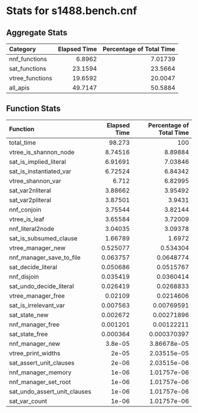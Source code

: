 # Stats for s1488.bench.cnf

## Aggregate Stats

| Category        |   Elapsed Time |   Percentage of Total Time |
|:----------------|---------------:|---------------------------:|
| nnf_functions   |         6.8962 |                    7.01739 |
| sat_functions   |        23.1594 |                   23.5664  |
| vtree_functions |        19.6592 |                   20.0047  |
| all_apis        |        49.7147 |                   50.5884  |

## Function Stats

| Function                     |   Elapsed Time |   Percentage of Total Time |
|:-----------------------------|---------------:|---------------------------:|
| total_time                   |      98.273    |              100           |
| vtree_is_shannon_node        |       8.74516  |                8.89884     |
| sat_is_implied_literal       |       6.91691  |                7.03846     |
| sat_is_instantiated_var      |       6.72524  |                6.84342     |
| vtree_shannon_var            |       6.712    |                6.82995     |
| sat_var2nliteral             |       3.88662  |                3.95492     |
| sat_var2pliteral             |       3.87501  |                3.9431      |
| nnf_conjoin                  |       3.75544  |                3.82144     |
| vtree_is_leaf                |       3.65584  |                3.72009     |
| nnf_literal2node             |       3.04035  |                3.09378     |
| sat_is_subsumed_clause       |       1.66789  |                1.6972      |
| vtree_manager_new            |       0.525077 |                0.534304    |
| nnf_manager_save_to_file     |       0.063757 |                0.0648774   |
| sat_decide_literal           |       0.050686 |                0.0515767   |
| nnf_disjoin                  |       0.035419 |                0.0360414   |
| sat_undo_decide_literal      |       0.026419 |                0.0268833   |
| vtree_manager_free           |       0.02109  |                0.0214606   |
| sat_is_irrelevant_var        |       0.007563 |                0.00769591  |
| sat_state_new                |       0.002672 |                0.00271896  |
| nnf_manager_free             |       0.001201 |                0.00122211  |
| sat_state_free               |       0.000364 |                0.000370397 |
| nnf_manager_new              |       3.8e-05  |                3.86678e-05 |
| vtree_print_widths           |       2e-05    |                2.03515e-05 |
| sat_assert_unit_clauses      |       2e-06    |                2.03515e-06 |
| nnf_manager_memory           |       1e-06    |                1.01757e-06 |
| nnf_manager_set_root         |       1e-06    |                1.01757e-06 |
| sat_undo_assert_unit_clauses |       1e-06    |                1.01757e-06 |
| sat_var_count                |       1e-06    |                1.01757e-06 |
